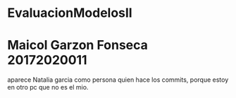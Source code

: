 # EvaluacionModelosII
# Maicol Garzon Fonseca 20172020011

aparece Natalia garcia como persona quien hace los commits, porque estoy en otro pc que no es el mio.
